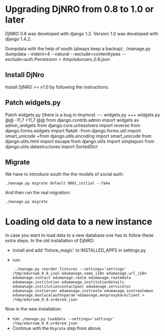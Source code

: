 # Upgrading DjNRO from 0.8 to 1.0 or later

DjNRO 0.8 was developed with django 1.2. Version 1.0 was developed with django 1.4.2.

Dumpdata with the help of south (always keep a backup):
	./manage.py dumpdata --indent=4 --natural --exclude=contenttypes --exclude=auth.Permission > /tmp/eduroam_0.8.json

## Install DjNro
Install DjNRO >= v1.0 by following the instructions.


## Patch widgets.py
Patch widgets.py (there is a bug in tinymce)
	--- widgets.py
	+++ widgets.py
	@@ -11,7 +11,7 @@
	 from django.contrib.admin import widgets as admin_widgets
	 from django.core.urlresolvers import reverse
	 from django.forms.widgets import flatatt
	-from django.forms.util import smart_unicode
	+from django.utils.encoding import smart_unicode
	 from django.utils.html import escape
	 from django.utils import simplejson
	 from django.utils.datastructures import SortedDict


## Migrate
We have to introduce south the the models of social auth:

	./manage.py migrate default 0001_initial --fake

And then run the real migration:

	./manage.py migrate


# Loading old data to a new instance
In case you want to load data to a new database one has to follow these extra
steps.
In the old installation of DjNRO:

 - install and add 'fixture_magic' to INSTALLED_APPS in settings.py
 - run:

 		./manage.py reorder_fixtures --settings='settings' /tmp/eduroam_0.8.json edumanage.name_i18n edumanage.url_i18n edumanage.contact edumanage.realm edumanage.realmdata edumanage.institution edumanage.institutiondetails edumanage.institutioncontactpool edumanage.serviceloc edumanage.instserver edumanage.instrealm edumanage.instrealmmon edumanage.monlocalauthnparam edumanage.monproxybackclient > /tmp/eduroam_0.8.ordered.json


Now in the new installation:

 - run `./manage.py loaddata --settings='settings' /tmp/eduroam_0.8.ordered.json`
 - Continue with the `Migrate` step from above.

